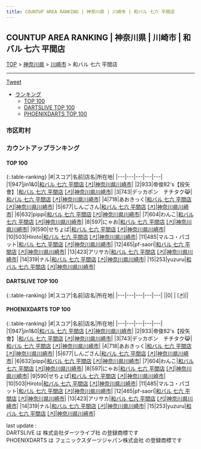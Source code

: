 ```yaml
---
title: COUNTUP AREA RANKING | 神奈川県 | 川崎市 | 和バル 七六 平間店
---
```

## COUNTUP AREA RANKING | 神奈川県 | 川崎市 | 和バル 七六 平間店

[TOP](/darts/rank/) > [神奈川県](/darts/rank/神奈川県/) > [川崎市](/darts/rank/神奈川県/川崎市/) > 和バル 七六 平間店

___

<a href="https://twitter.com/share?ref_src=twsrc%5Etfw" data-text="COUNTUP AREA RANKING | 神奈川県川崎市和バル 七六 平間店" class="twitter-share-button" data-hashtags="DARTSLIVE,PHOENIXDARTS,darts,ダーツ" data-show-count="false">Tweet</a>

* [ランキング](#カウントアップランキング)
    * [TOP 100](#top-100)
    * [DARTSLIVE TOP 100](#dartslive-top-100)
    * [PHOENIXDARTS TOP 100](#phoenixdarts-top-100)

### 市区町村

<ul>

</ul>

### カウントアップランキング

#### TOP 100



{:.table-ranking}
|#|スコア|名前|店名|所在地|
|---|---|---|---|---|
|1|947|<span class="rank-name-pd">jin1&amp;0</span>|<a href="/darts/rank/shops/96012.html">和バル 七六 平間店</a> <a href="https://vs.phoenixdarts.com/jp/shop/shopDetailInfo/s_96012?s_seq=96012">[↗]</a>|<a href="/darts/rank/神奈川県/川崎市">神奈川県川崎市</a>|
|2|933|<span class="rank-name-pd">帝俊82&#x27;s【投矢會】</span>|<a href="/darts/rank/shops/96012.html">和バル 七六 平間店</a> <a href="https://vs.phoenixdarts.com/jp/shop/shopDetailInfo/s_96012?s_seq=96012">[↗]</a>|<a href="/darts/rank/神奈川県/川崎市">神奈川県川崎市</a>|
|3|743|<span class="rank-name-pd">デッカポン　チチタク😹</span>|<a href="/darts/rank/shops/96012.html">和バル 七六 平間店</a> <a href="https://vs.phoenixdarts.com/jp/shop/shopDetailInfo/s_96012?s_seq=96012">[↗]</a>|<a href="/darts/rank/神奈川県/川崎市">神奈川県川崎市</a>|
|4|718|<span class="rank-name-pd">あおきっく</span>|<a href="/darts/rank/shops/96012.html">和バル 七六 平間店</a> <a href="https://vs.phoenixdarts.com/jp/shop/shopDetailInfo/s_96012?s_seq=96012">[↗]</a>|<a href="/darts/rank/神奈川県/川崎市">神奈川県川崎市</a>|
|5|677|<span class="rank-name-pd">しんごさん</span>|<a href="/darts/rank/shops/96012.html">和バル 七六 平間店</a> <a href="https://vs.phoenixdarts.com/jp/shop/shopDetailInfo/s_96012?s_seq=96012">[↗]</a>|<a href="/darts/rank/神奈川県/川崎市">神奈川県川崎市</a>|
|6|632|<span class="rank-name-pd">pippi</span>|<a href="/darts/rank/shops/96012.html">和バル 七六 平間店</a> <a href="https://vs.phoenixdarts.com/jp/shop/shopDetailInfo/s_96012?s_seq=96012">[↗]</a>|<a href="/darts/rank/神奈川県/川崎市">神奈川県川崎市</a>|
|7|604|<span class="rank-name-pd">わんこ</span>|<a href="/darts/rank/shops/96012.html">和バル 七六 平間店</a> <a href="https://vs.phoenixdarts.com/jp/shop/shopDetailInfo/s_96012?s_seq=96012">[↗]</a>|<a href="/darts/rank/神奈川県/川崎市">神奈川県川崎市</a>|
|8|597|<span class="rank-name-pd">にゃお</span>|<a href="/darts/rank/shops/96012.html">和バル 七六 平間店</a> <a href="https://vs.phoenixdarts.com/jp/shop/shopDetailInfo/s_96012?s_seq=96012">[↗]</a>|<a href="/darts/rank/神奈川県/川崎市">神奈川県川崎市</a>|
|9|590|<span class="rank-name-pd">せちょぱ</span>|<a href="/darts/rank/shops/96012.html">和バル 七六 平間店</a> <a href="https://vs.phoenixdarts.com/jp/shop/shopDetailInfo/s_96012?s_seq=96012">[↗]</a>|<a href="/darts/rank/神奈川県/川崎市">神奈川県川崎市</a>|
|10|503|<span class="rank-name-pd">Hiroto</span>|<a href="/darts/rank/shops/96012.html">和バル 七六 平間店</a> <a href="https://vs.phoenixdarts.com/jp/shop/shopDetailInfo/s_96012?s_seq=96012">[↗]</a>|<a href="/darts/rank/神奈川県/川崎市">神奈川県川崎市</a>|
|11|485|<span class="rank-name-pd">マルコ・パゴット</span>|<a href="/darts/rank/shops/96012.html">和バル 七六 平間店</a> <a href="https://vs.phoenixdarts.com/jp/shop/shopDetailInfo/s_96012?s_seq=96012">[↗]</a>|<a href="/darts/rank/神奈川県/川崎市">神奈川県川崎市</a>|
|12|465|<span class="rank-name-pd">pf-saori</span>|<a href="/darts/rank/shops/96012.html">和バル 七六 平間店</a> <a href="https://vs.phoenixdarts.com/jp/shop/shopDetailInfo/s_96012?s_seq=96012">[↗]</a>|<a href="/darts/rank/神奈川県/川崎市">神奈川県川崎市</a>|
|13|423|<span class="rank-name-pd">アリサカ</span>|<a href="/darts/rank/shops/96012.html">和バル 七六 平間店</a> <a href="https://vs.phoenixdarts.com/jp/shop/shopDetailInfo/s_96012?s_seq=96012">[↗]</a>|<a href="/darts/rank/神奈川県/川崎市">神奈川県川崎市</a>|
|14|319|<span class="rank-name-pd">ナル</span>|<a href="/darts/rank/shops/96012.html">和バル 七六 平間店</a> <a href="https://vs.phoenixdarts.com/jp/shop/shopDetailInfo/s_96012?s_seq=96012">[↗]</a>|<a href="/darts/rank/神奈川県/川崎市">神奈川県川崎市</a>|
|15|253|<span class="rank-name-pd">yuzuru</span>|<a href="/darts/rank/shops/96012.html">和バル 七六 平間店</a> <a href="https://vs.phoenixdarts.com/jp/shop/shopDetailInfo/s_96012?s_seq=96012">[↗]</a>|<a href="/darts/rank/神奈川県/川崎市">神奈川県川崎市</a>|


#### DARTSLIVE TOP 100



{:.table-ranking}
|#|スコア|名前|店名|所在地|
|---|---|---|---|---|
||0|<span class="rank-name-dl"> </span>|<a href="/darts/rank/shops/.html"></a> <a href="">[↗]</a>|<a href="/darts/rank//"></a>|


#### PHOENIXDARTS TOP 100



{:.table-ranking}
|#|スコア|名前|店名|所在地|
|---|---|---|---|---|
|1|947|<span class="rank-name-pd">jin1&amp;0</span>|<a href="/darts/rank/shops/96012.html">和バル 七六 平間店</a> <a href="https://vs.phoenixdarts.com/jp/shop/shopDetailInfo/s_96012?s_seq=96012">[↗]</a>|<a href="/darts/rank/神奈川県/川崎市">神奈川県川崎市</a>|
|2|933|<span class="rank-name-pd">帝俊82&#x27;s【投矢會】</span>|<a href="/darts/rank/shops/96012.html">和バル 七六 平間店</a> <a href="https://vs.phoenixdarts.com/jp/shop/shopDetailInfo/s_96012?s_seq=96012">[↗]</a>|<a href="/darts/rank/神奈川県/川崎市">神奈川県川崎市</a>|
|3|743|<span class="rank-name-pd">デッカポン　チチタク😹</span>|<a href="/darts/rank/shops/96012.html">和バル 七六 平間店</a> <a href="https://vs.phoenixdarts.com/jp/shop/shopDetailInfo/s_96012?s_seq=96012">[↗]</a>|<a href="/darts/rank/神奈川県/川崎市">神奈川県川崎市</a>|
|4|718|<span class="rank-name-pd">あおきっく</span>|<a href="/darts/rank/shops/96012.html">和バル 七六 平間店</a> <a href="https://vs.phoenixdarts.com/jp/shop/shopDetailInfo/s_96012?s_seq=96012">[↗]</a>|<a href="/darts/rank/神奈川県/川崎市">神奈川県川崎市</a>|
|5|677|<span class="rank-name-pd">しんごさん</span>|<a href="/darts/rank/shops/96012.html">和バル 七六 平間店</a> <a href="https://vs.phoenixdarts.com/jp/shop/shopDetailInfo/s_96012?s_seq=96012">[↗]</a>|<a href="/darts/rank/神奈川県/川崎市">神奈川県川崎市</a>|
|6|632|<span class="rank-name-pd">pippi</span>|<a href="/darts/rank/shops/96012.html">和バル 七六 平間店</a> <a href="https://vs.phoenixdarts.com/jp/shop/shopDetailInfo/s_96012?s_seq=96012">[↗]</a>|<a href="/darts/rank/神奈川県/川崎市">神奈川県川崎市</a>|
|7|604|<span class="rank-name-pd">わんこ</span>|<a href="/darts/rank/shops/96012.html">和バル 七六 平間店</a> <a href="https://vs.phoenixdarts.com/jp/shop/shopDetailInfo/s_96012?s_seq=96012">[↗]</a>|<a href="/darts/rank/神奈川県/川崎市">神奈川県川崎市</a>|
|8|597|<span class="rank-name-pd">にゃお</span>|<a href="/darts/rank/shops/96012.html">和バル 七六 平間店</a> <a href="https://vs.phoenixdarts.com/jp/shop/shopDetailInfo/s_96012?s_seq=96012">[↗]</a>|<a href="/darts/rank/神奈川県/川崎市">神奈川県川崎市</a>|
|9|590|<span class="rank-name-pd">せちょぱ</span>|<a href="/darts/rank/shops/96012.html">和バル 七六 平間店</a> <a href="https://vs.phoenixdarts.com/jp/shop/shopDetailInfo/s_96012?s_seq=96012">[↗]</a>|<a href="/darts/rank/神奈川県/川崎市">神奈川県川崎市</a>|
|10|503|<span class="rank-name-pd">Hiroto</span>|<a href="/darts/rank/shops/96012.html">和バル 七六 平間店</a> <a href="https://vs.phoenixdarts.com/jp/shop/shopDetailInfo/s_96012?s_seq=96012">[↗]</a>|<a href="/darts/rank/神奈川県/川崎市">神奈川県川崎市</a>|
|11|485|<span class="rank-name-pd">マルコ・パゴット</span>|<a href="/darts/rank/shops/96012.html">和バル 七六 平間店</a> <a href="https://vs.phoenixdarts.com/jp/shop/shopDetailInfo/s_96012?s_seq=96012">[↗]</a>|<a href="/darts/rank/神奈川県/川崎市">神奈川県川崎市</a>|
|12|465|<span class="rank-name-pd">pf-saori</span>|<a href="/darts/rank/shops/96012.html">和バル 七六 平間店</a> <a href="https://vs.phoenixdarts.com/jp/shop/shopDetailInfo/s_96012?s_seq=96012">[↗]</a>|<a href="/darts/rank/神奈川県/川崎市">神奈川県川崎市</a>|
|13|423|<span class="rank-name-pd">アリサカ</span>|<a href="/darts/rank/shops/96012.html">和バル 七六 平間店</a> <a href="https://vs.phoenixdarts.com/jp/shop/shopDetailInfo/s_96012?s_seq=96012">[↗]</a>|<a href="/darts/rank/神奈川県/川崎市">神奈川県川崎市</a>|
|14|319|<span class="rank-name-pd">ナル</span>|<a href="/darts/rank/shops/96012.html">和バル 七六 平間店</a> <a href="https://vs.phoenixdarts.com/jp/shop/shopDetailInfo/s_96012?s_seq=96012">[↗]</a>|<a href="/darts/rank/神奈川県/川崎市">神奈川県川崎市</a>|
|15|253|<span class="rank-name-pd">yuzuru</span>|<a href="/darts/rank/shops/96012.html">和バル 七六 平間店</a> <a href="https://vs.phoenixdarts.com/jp/shop/shopDetailInfo/s_96012?s_seq=96012">[↗]</a>|<a href="/darts/rank/神奈川県/川崎市">神奈川県川崎市</a>|


<div class="footer border-top border-gray-light mt-5 pt-3 text-right text-gray">
    last update : <span style="font-weight: italic" id="foot_last_modified"></span><br />
    DARTSLIVE は 株式会社ダーツライブ社 の登録商標です<br />
    PHOENIXDARTS は フェニックスダーツジャパン株式会社 の登録商標です<br />
</div>

<script src="https://cdnjs.cloudflare.com/ajax/libs/jquery.tablesorter/2.31.3/js/jquery.tablesorter.min.js" integrity="sha512-qzgd5cYSZcosqpzpn7zF2ZId8f/8CHmFKZ8j7mU4OUXTNRd5g+ZHBPsgKEwoqxCtdQvExE5LprwwPAgoicguNg==" crossorigin="anonymous" referrerpolicy="no-referrer"></script>
<link rel="stylesheet" href="https://cdnjs.cloudflare.com/ajax/libs/jquery.tablesorter/2.31.3/css/theme.default.min.css" integrity="sha512-wghhOJkjQX0Lh3NSWvNKeZ0ZpNn+SPVXX1Qyc9OCaogADktxrBiBdKGDoqVUOyhStvMBmJQ8ZdMHiR3wuEq8+w==" crossorigin="anonymous" referrerpolicy="no-referrer" />
<script>
$(function() {
    $(".table-ranking").tablesorter({sortList:[[0, 0]]});
    $("#foot_last_modified").text(formatDate(new Date(document.lastModified), 'yyyy-MM-dd HH:mm:ss'));
});
</script>

<script async src="https://platform.twitter.com/widgets.js" charset="utf-8"></script>